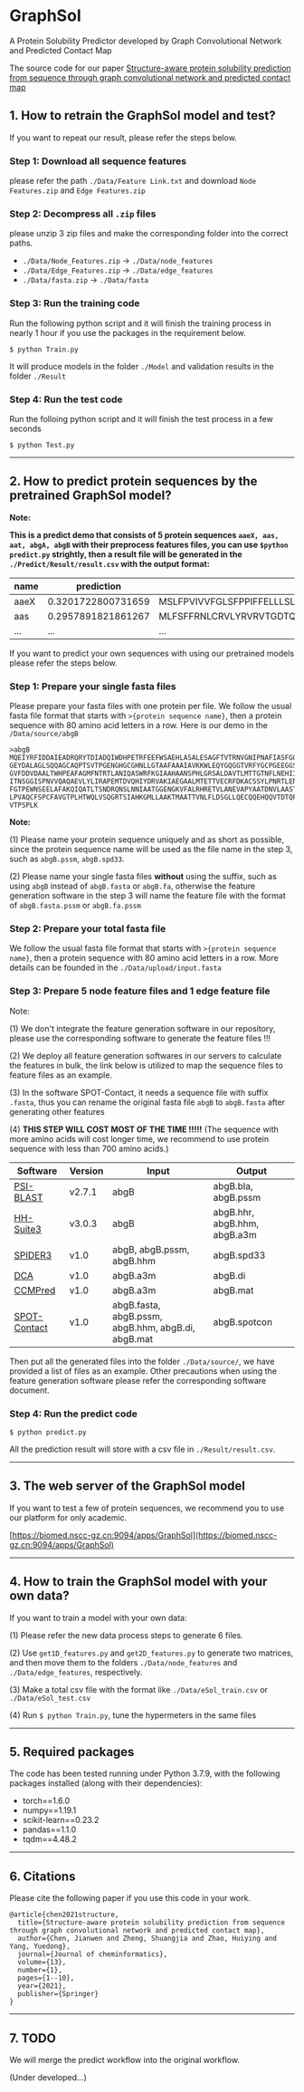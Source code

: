 # GraphSol
A Protein Solubility Predictor developed by Graph Convolutional Network and Predicted Contact Map

The source code for our paper [Structure-aware protein solubility prediction from sequence through graph convolutional network and predicted contact map](https://jcheminf.biomedcentral.com/articles/10.1186/s13321-021-00488-1)

## 1. How to retrain the GraphSol model and test?
If you want to repeat our result, please refer the steps below.

### Step 1: Download all sequence features
please refer the path `./Data/Feature Link.txt` and download `Node Features.zip` and `Edge Features.zip`

### Step 2: Decompress all `.zip` files
please unzip 3 zip files and make the corresponding folder into the correct paths.
- `./Data/Node_Features.zip` -> `./Data/node_features`
- `./Data/Edge_Features.zip` -> `./Data/edge_features`
- `./Data/fasta.zip` -> `./Data/fasta`

### Step 3: Run the training code
Run the following python script and it will finish the training process in nearly 1 hour if you use the packages in the requirement below.
```
$ python Train.py
```
It will produce models in the folder `./Model` and validation results in the folder `./Result`

### Step 4: Run the test code
Run the folloing python script and it will finish the test process in a few seconds
```
$ python Test.py
```

---

## 2. How to predict protein sequences by the pretrained GraphSol model?

**Note:**

**This is a predict demo that consists of 5 protein sequences `aaeX, aas, aat, abgA, abgB` with their preprocess features files, you can use `$python predict.py` strightly, then a result file will be generated in the `./Predict/Result/result.csv` with the output format:**

| name | prediction | sequence |
| -------- | -------- | -------- |
| aaeX | 0.3201722800731659 | MSLFPVIVVFGLSFPPIFFELLLSLAIFWLVRRVLVPTGIYDFVWHPALFNTALYCCLFYLISRLFV |
| aas | 0.2957891821861267 | MLFSFFRNLCRVLYRVRVTGDTQALKGERVLITPNHVSFIDGILLGLFLPVRPVFAVYTSISQQWY... |
| ... | ... | ... |

If you want to predict your own sequences with using our pretrained models please refer the steps below.

### Step 1: Prepare your single fasta files
Please prepare your fasta files with one protein per file. We follow the usual fasta file format that starts with `>{protein sequence name}`, then a protein sequence with 80 amino acid letters in a row. Here is our demo in the `/Data/source/abgB`

```
>abgB
MQEIYRFIDDAIEADRQRYTDIADQIWDHPETRFEEFWSAEHLASALESAGFTVTRNVGNIPNAFIASFGQGKPVIALL
GEYDALAGLSQQAGCAQPTSVTPGENGHGCGHNLLGTAAFAAAIAVKKWLEQYGQGGTVRFYGCPGEEGGSGKTFMVRE
GVFDDVDAALTWHPEAFAGMFNTRTLANIQASWRFKGIAAHAANSPHLGRSALDAVTLMTTGTNFLNEHIIEKARVHYA
ITNSGGISPNVVQAQAEVLYLIRAPEMTDVQHIYDRVAKIAEGAALMTETTVECRFDKACSSYLPNRTLENAMYQALSH
FGTPEWNSEELAFAKQIQATLTSNDRQNSLNNIAATGGENGKVFALRHRETVLANEVAPYAATDNVLAASTDVGDVSWK
LPVAQCFSPCFAVGTPLHTWQLVSQGRTSIAHKGMLLAAKTMAATTVNLFLDSGLLQECQQEHQQVTDTQPYHCPIPKN
VTPSPLK
```

**Note:**

(1) Please name your protein sequence uniquely and as short as possible, since the protein sequence name will be used as the file name in the step 3, such as `abgB.pssm`, `abgB.spd33`.

(2) Please name your single fasta files **without** using the suffix, such as using `abgB` instead of `abgB.fasta` or `abgB.fa`, otherwise the feature generation software in the step 3 will name the feature file with the format of `abgB.fasta.pssm` or `abgB.fa.pssm` 

### Step 2: Prepare your total fasta file
We follow the usual fasta file format that starts with `>{protein sequence name}`, then a protein sequence with 80 amino acid letters in a row. More details can be founded in the `./Data/upload/input.fasta`

### Step 3: Prepare 5 node feature files and 1 edge feature file
Note:

(1) We don't integrate the feature generation software in our repository, please use the corresponding software to generate the feature files !!!

(2) We deploy all feature generation softwares in our servers to calculate the features in bulk, the link below is utilized to map the sequence files to feature files as an example.

(3) In the software SPOT-Contact, it needs a sequence file with suffix `.fasta`, thus you can rename the original fasta file `abgB` to `abgB.fasta` after generating other features 

(4) **THIS STEP WILL COST MOST OF THE TIME !!!!!** (The sequence with more amino acids will cost longer time, we recommend to use protein sequence with less than 700 amino acids.)

| Software | Version | Input | Output |
| -------- | -------- | -------- | --------|
| [PSI-BLAST](https://blast.ncbi.nlm.nih.gov/Blast.cgi?PAGE_TYPE=BlastSearch&PROGRAM=blastp&BLAST_PROGRAMS=psiBlast) | v2.7.1 | abgB | abgB.bla, abgB.pssm |
| [HH-Suite3](https://github.com/soedinglab/hh-suite) | v3.0.3 | abgB | abgB.hhr, abgB.hhm, abgB.a3m |
| [SPIDER3](https://sparks-lab.org/server/spider3/) | v1.0 | abgB, abgB.pssm, abgB.hhm | abgB.spd33 |
| [DCA](http://dca.rice.edu/portal/dca/) | v1.0 | abgB.a3m | abgB.di |
| [CCMPred](https://github.com/soedinglab/CCMpred) | v1.0 | abgB.a3m | abgB.mat |
| [SPOT-Contact](https://sparks-lab.org/server/spot-contact/) | v1.0 | abgB.fasta, abgB.pssm, abgB.hhm, abgB.di, abgB.mat | abgB.spotcon |

Then put all the generated files into the folder `./Data/source/`, we have provided a list of files as an example. Other precautions when using the feature generation software please refer the corresponding software document.

### Step 4: Run the predict code
```
$ python predict.py
```
All the prediction result will store with a csv file in `./Result/result.csv`.

---

## 3. The web server of the GraphSol model
If you want to test a few of protein sequences, we recommend you to use our platform for only academic.

[https://biomed.nscc-gz.cn:9094/apps/GraphSol](https://biomed.nscc-gz.cn:9094/apps/GraphSol)

---

## 4. How to train the GraphSol model with your own data? 
If you want to train a model with your own data:

(1) Please refer the new data process steps to generate 6 files. 

(2) Use `get1D_features.py` and `get2D_features.py` to generate two matrices, and then move them to the folders `./Data/node_features` and `./Data/edge_features`, respectively. 

(3) Make a total csv file with the format like `./Data/eSol_train.csv` or `./Data/eSol_test.csv`

(4) Run `$ python Train.py`, tune the hypermeters in the same files
 
---
 
## 5. Required packages
The code has been tested running under Python 3.7.9, with the following packages installed (along with their dependencies):
- torch==1.6.0
- numpy==1.19.1
- scikit-learn==0.23.2
- pandas==1.1.0
- tqdm==4.48.2

---

## 6. Citations
Please cite the following paper if you use this code in your work.
```
@article{chen2021structure,
  title={Structure-aware protein solubility prediction from sequence through graph convolutional network and predicted contact map},
  author={Chen, Jianwen and Zheng, Shuangjia and Zhao, Huiying and Yang, Yuedong},
  journal={Journal of cheminformatics},
  volume={13},
  number={1},
  pages={1--10},
  year={2021},
  publisher={Springer}
}
```

---

## 7. TODO
We will merge the predict workflow into the original workflow.

(Under developed...)
